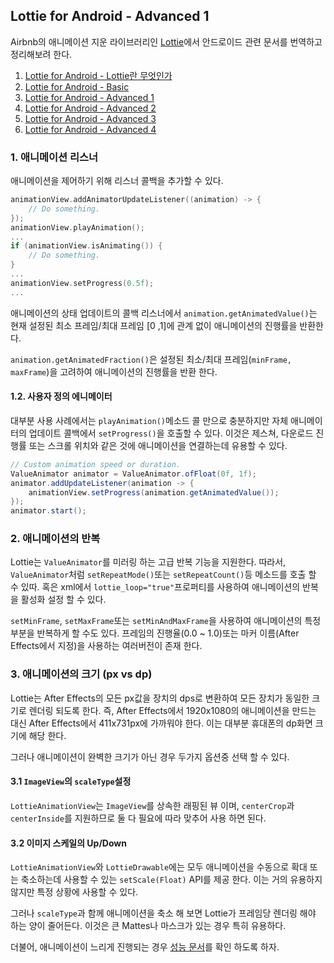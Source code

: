 ## Lottie for Android - Advanced 1

Airbnb의 애니메이션 지운 라이브러리인 [Lottie](http://airbnb.io/lottie/#/README)에서 안드로이드 관련 문서를 번역하고 정리해보려 한다. 

1. [Lottie for Android - Lottie란 무엇인가](https://github.com/ksu3101/TIL/blob/master/Android/200904_android.md)
2. [Lottie for Android - Basic](https://github.com/ksu3101/TIL/blob/master/Android/200905_android.md)
3. [Lottie for Android - Advanced 1](https://github.com/ksu3101/TIL/blob/master/Android/200906_android.md)
4. [Lottie for Android - Advanced 2](https://github.com/ksu3101/TIL/blob/master/Android/200907_android.md)
5. [Lottie for Android - Advanced 3](https://github.com/ksu3101/TIL/blob/master/Android/200910_android.md)
6. [Lottie for Android - Advanced 4](https://github.com/ksu3101/TIL/blob/master/Android/200911_android.md)

### 1. 애니메이션 리스너 

애니메이션을 제어하기 위해 리스너 콜백을 추가할 수 있다. 

```kotlin
animationView.addAnimatorUpdateListener((animation) -> {
    // Do something.
});
animationView.playAnimation();
...
if (animationView.isAnimating()) {
    // Do something.
}
...
animationView.setProgress(0.5f);
...
```

애니메이션의 상태 업데이트의 콜백 리스너에서 `animation.getAnimatedValue()`는 현재 설정된 최소 프레임/최대 프레임 [0 ,1]에 관계 없이 애니메이션의 진행률을 반환한다. 

`animation.getAnimatedFraction()`은 설정된 최소/최대 프레임(`minFrame, maxFrame`)을 고려하여 애니메이션의 진행률을 반환 한다.

#### 1.2. 사용자 정의 에니메이터

대부분 사용 사례에서는 `playAnimation()`메소드 콜 만으로 충분하지만 자체 애니메이터의 업데이트 콜백에서 `setProgress()`을 호출할 수 있다. 이것은 제스쳐, 다운로드 진행률 또는 스크롤 위치와 같은 것에 애니메이션을 연결하는데 유용할 수 있다. 

```java
// Custom animation speed or duration.
ValueAnimator animator = ValueAnimator.ofFloat(0f, 1f);
animator.addUpdateListener(animation -> {
    animationView.setProgress(animation.getAnimatedValue());
});
animator.start();
```

### 2. 애니메이션의 반복 

Lottie는 `ValueAnimator`를 미러링 하는 고급 반복 기능을 지원한다. 따라서, `ValueAnimator`처럼 `setRepeatMode()`또는 `setRepeatCount()`등 메소드를 호출 할 수 있따. 혹은 xml에서 `lottie_loop="true"`프로퍼티를 사용하여 애니메이션의 반복을 활성화 설정 할 수 있다. 

`setMinFrame`, `setMaxFrame`또는 `setMinAndMaxFrame`을 사용하여 애니메이션의 특정 부분을 반복하게 할 수도 있다. 프레임의 진행율(0.0 ~ 1.0)또는 마커 이름(After Effects에서 지정)을 사용하는 여러버전이 존재 한다. 

### 3. 애니메이션의 크기 (px vs dp)

Lottie는 After Effects의 모든 px값을 장치의 dps로 변환하여 모든 장치가 동일한 크기로 렌더링 되도록 한다. 즉, After Effects에서 1920x1080의 애니메이션을 만드는 대신 After Effects에서 411x731px에 가까워야 한다. 이는 대부분 휴대폰의 dp화면 크기에 해당 한다. 

그러나 애니메이션이 완벽한 크기가 아닌 경우 두가지 옵션중 선택 할 수 있다. 

#### 3.1 `ImageView`의 `scaleType`설정

`LottieAnimationView`는 `ImageView`를 상속한 래핑된 뷰 이며, `centerCrop`과 `centerInside`를 지원하므로 둘 다 필요에 따라 맞추어 사용 하면 된다. 

#### 3.2 이미지 스케일의 Up/Down

`LottieAnimationView`와 `LottieDrawable`에는 모두 애니메이션을 수동으로 확대 또는 축소하는데 사용할 수 있는 `setScale(Float)` API를 제공 한다. 이는 거의 유용하지 않지만 특정 상황에 사용할 수 있다. 

그러나 `scaleType`과 함께 애니메이션을 축소 해 보면 Lottie가 프레임당 렌더링 해야 하는 양이 줄어든다. 이것은 큰 Mattes나 마스크가 있는 경우 특히 유용하다. 

더불어, 애니메이션이 느리게 진행되는 경우 [성능 문서](http://airbnb.io/lottie/#/android/performance)를 확인 하도록 하자. 

